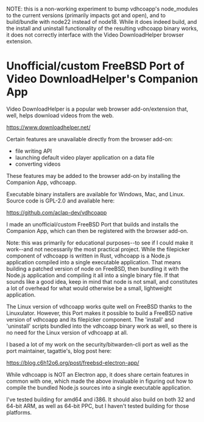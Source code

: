 NOTE: this is a non-working experiment to bump vdhcoapp's node_modules to the current versions (primarily impacts got and open), and to build/bundle with node22 instead of node18. While it does indeed build, and the install and uninstall functionality of the resulting vdhcoapp binary works, it does not correctly interface with the Video DownloadHelper browser extension.

# Unofficial/custom FreeBSD Port of Video DownloadHelper's Companion App

Video DownloadHelper is a popular web browser add-on/extension that, well, helps download videos from the web.

https://www.downloadhelper.net/

Certain features are unavailable directly from the browser add-on:

- file writing API
- launching default video player application on a data file
- converting videos

These features may be added to the browser add-on by installing the Companion App, vdhcoapp.

Executable binary installers are available for Windows, Mac, and Linux. Source code is GPL-2.0 and available here:

https://github.com/aclap-dev/vdhcoapp

I made an unofficial/custom FreeBSD Port that builds and installs the Companion App, which can then be registered with the browser add-on.

Note: this was primarily for educational purposes--to see if I could make it work--and not necessarily the most practical project. While the filepicker component of vdhcoapp is written in Rust, vdhcoapp is a Node.js application compiled into a single executable application. That means building a patched version of node on FreeBSD, then bundling it with the Node.js application and compiling it all into a single binary file. If that sounds like a good idea, keep in mind that node is not small, and constitutes a lot of overhead for what would otherwise be a small, lightweight application.

The Linux version of vdhcoapp works quite well on FreeBSD thanks to the Linuxulator. However, this Port makes it possible to build a FreeBSD native version of vdhcoapp and its filepicker component. The 'install' and 'uninstall' scripts bundled into the vdhcoapp binary work as well, so there is no need for the Linux version of vdhcoapp at all.

I based a lot of my work on the security/bitwarden-cli port as well as the port maintainer, tagattie's, blog post here:

https://blog.c6h12o6.org/post/freebsd-electron-app/

While vdhcoapp is NOT an Electron app, it does share certain features in common with one, which made the above invaluable in figuring out how to compile the bundled Node.js sources into a single executable application.

I've tested building for amd64 and i386. It should also build on both 32 and 64-bit ARM, as well as 64-bit PPC, but I haven't tested building for those platforms.

